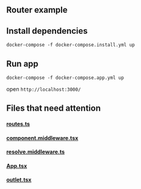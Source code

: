 ## Router example
## Install dependencies
`docker-compose -f docker-compose.install.yml up` 
## Run app
`docker-compose -f docker-compose.app.yml up`

open `http://localhost:3000/`
## Files that need attention
#### [routes.ts](https://github.com/bugaro/Router-example/blob/master/src/router/routes.ts)
#### [component.middleware.tsx](https://github.com/bugaro/Router-example/blob/master/src/router/middleware/component.middleware.tsx)
#### [resolve.middleware.ts](https://github.com/bugaro/Router-example/blob/master/src/router/middleware/resolve.middleware.ts)
#### [App.tsx](https://github.com/bugaro/Router-example/blob/master/src/App.tsx)
#### [outlet.tsx](https://github.com/bugaro/Router-example/blob/master/src/router/outlet.tsx)